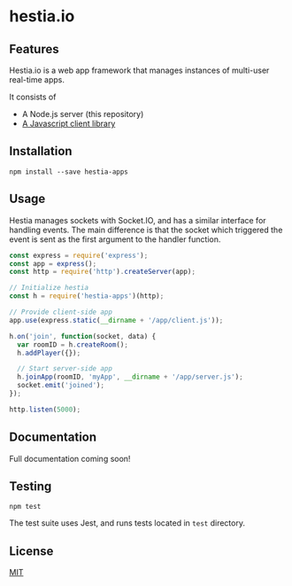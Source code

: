 # hestia.io

## Features

Hestia.io is a web app framework that manages instances of multi-user real-time apps.

It consists of

- A Node.js server (this repository)
- [A Javascript client library](https://github.com/LenKagamine/hestia-client)

## Installation

    npm install --save hestia-apps

## Usage

Hestia manages sockets with Socket.IO, and has a similar interface for handling events. The main difference is that the socket which triggered the event is sent as the first argument to the handler function.

```js
const express = require('express');
const app = express();
const http = require('http').createServer(app);

// Initialize hestia
const h = require('hestia-apps')(http);

// Provide client-side app
app.use(express.static(__dirname + '/app/client.js'));

h.on('join', function(socket, data) {
  var roomID = h.createRoom();
  h.addPlayer({});

  // Start server-side app
  h.joinApp(roomID, 'myApp', __dirname + '/app/server.js');
  socket.emit('joined');
});

http.listen(5000);
```

## Documentation

Full documentation coming soon!

## Testing

```
npm test
```

The test suite uses Jest, and runs tests located in `test` directory.

## License

[MIT](https://github.com/LenKagamine/hestia/blob/master/LICENSE)
